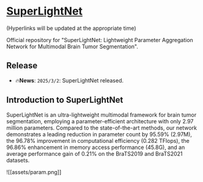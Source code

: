 # [SuperLightNet](https://github.com/WTU-MIS-Laboratory/SuperLightNet)

(Hyperlinks will be updated at the appropriate time)

Official repository for "SuperLightNet: Lightweight Parameter Aggregation Network for Multimodal Brain Tumor Segmentation".


## Release

-  🔥**News**: ```2025/3/2```: SuperLightNet released.


## Introduction to SuperLightNet

SuperLightNet is an ultra-lightweight multimodal framework for brain tumor segmentation, employing a parameter-efficient architecture with only 2.97 million parameters. Compared to the state-of-the-art methods, our network demonstrates a leading reduction in parameter count by 95.59\% (2.97M), the 96.78\% improvement in computational efficiency (0.282 TFlops), the 96.86\% enhancement in memory access performance (45.8G), and an average performance gain of 0.21\% on the BraTS2019 and BraTS2021 datasets.


![[assets/param.png]]

